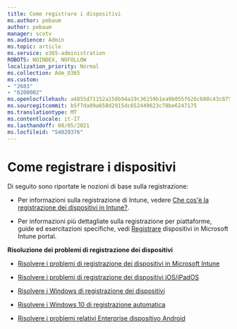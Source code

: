 ```yaml
---
title: Come registrare i dispositivi
ms.author: pebaum
author: pebaum
manager: scotv
ms.audience: Admin
ms.topic: article
ms.service: o365-administration
ROBOTS: NOINDEX, NOFOLLOW
localization_priority: Normal
ms.collection: Adm_O365
ms.custom:
- "2683"
- "6200002"
ms.openlocfilehash: a4855d71152a158b94a19c36159b1ea9b055f626c680c43c875de1f258329c96
ms.sourcegitcommit: b5f7da89a650d2915dc652449623c78be6247175
ms.translationtype: MT
ms.contentlocale: it-IT
ms.lasthandoff: 08/05/2021
ms.locfileid: "54029376"
---
```

# <a name="how-to-enroll-devices"></a>Come registrare i dispositivi

Di seguito sono riportate le nozioni di base sulla registrazione:

- Per informazioni sulla registrazione di Intune, vedere [Che cos'è la registrazione dei dispositivi in Intune?](https://docs.microsoft.com/mem/intune/enrollment/device-enrollment).

- Per informazioni più dettagliate sulla registrazione per piattaforme, guide ed esercitazioni specifiche, vedi [Registrare](https://docs.microsoft.com/mem/intune/enrollment/) dispositivi in Microsoft Intune portal.

**Risoluzione dei problemi di registrazione dei dispositivi**

- [Risolvere i problemi di registrazione dei dispositivi in Microsoft Intune](https://docs.microsoft.com/mem/intune/enrollment/troubleshoot-device-enrollment-in-intune)

- [Risolvere i problemi di registrazione dei dispositivi iOS/iPadOS](https://docs.microsoft.com/mem/intune/enrollment/troubleshoot-ios-enrollment-errors)

- [Risolvere i Windows di registrazione dei dispositivi](https://docs.microsoft.com/mem/intune/enrollment/troubleshoot-windows-enrollment-errors)

- [Risolvere i Windows 10 di registrazione automatica](https://docs.microsoft.com/mem/intune/enrollment/troubleshoot-windows-auto-enrollment)

- [Risolvere i problemi relativi Enterprise dispositivo Android](https://docs.microsoft.com/mem/intune/enrollment/troubleshoot-android-enrollment)


